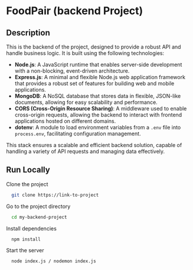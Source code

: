 
# FoodPair (backend Project)

## Description

This is the backend of the project, designed to provide a robust API and handle business logic. It is built using the following technologies:

- **Node.js**: A JavaScript runtime that enables server-side development with a non-blocking, event-driven architecture.
- **Express.js**: A minimal and flexible Node.js web application framework that provides a robust set of features for building web and mobile applications.
- **MongoDB**: A NoSQL database that stores data in flexible, JSON-like documents, allowing for easy scalability and performance.
- **CORS (Cross-Origin Resource Sharing)**: A middleware used to enable cross-origin requests, allowing the backend to interact with frontend applications hosted on different domains.
- **dotenv**: A module to load environment variables from a `.env` file into `process.env`, facilitating configuration management.

This stack ensures a scalable and efficient backend solution, capable of handling a variety of API requests and managing data effectively.



## Run Locally

Clone the project

```bash
  git clone https://link-to-project
```

Go to the project directory

```bash
  cd my-backend-project
```

Install dependencies

```bash
  npm install
```

Start the server

```bash
  node index.js / nodemon index.js
```

